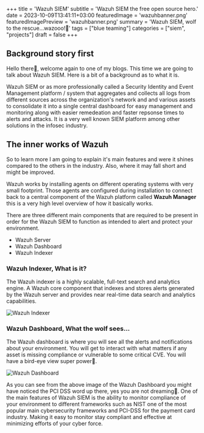+++
title = 'Wazuh SIEM'
subtitle = 'Wazuh SIEM the free open source hero.'
date = 2023-10-09T13:41:11+03:00
featuredImage = 'wazuhbanner.png'
featuredImagePreview = 'wazuhbanner.png'
summary = 'Wazuh SIEM, wolf to the rescue...wazooo!🐺'
tags = ["blue teaming"]
categories = ["siem", "projects"]
draft = false
+++

## Background story first
Hello there👋, welcome again to one of my blogs. This time we are going to talk about Wazuh SIEM. Here is a bit of a background as to what it is. 

Wazuh SIEM or as more professionally called a Security Identity and Event Management platform / system that aggregates and collects all logs from different sources across the organization's network and and various assets to consolidate it into a single central dashboard for easy management and monitoring along with easier remedeation and faster repsonse times to alerts and attacks. It is a very well known SIEM platform among other solutions in the infosec industry.

## The inner works of Wazuh
So to learn more I am going to explain it's main features and were it shines compared to the others in the industry. Also, where it may fall short and might be improved.

Wazuh works by installing agents on different operating systems with very small footprint. Those agents are configured during installation to connect back to a central component of the Wazuh platform called **Wazuh Manager** this is a very high level overview of how it basically works.

There are three different main components that are required to be present in order for the Wazuh SIEM to function as intended to alert and protect your environment.
- Wazuh Server
- Wazuh Dashboard
- Wazuh Indexer

### Wazuh Indexer, What is it?
The Wazuh indexer is a highly scalable, full-text search and analytics engine. A Wazuh core component that indexes and stores alerts generated by the Wazuh server and provides near real-time data search and analytics capabilities.

![Wazuh Indexer](https://user-images.githubusercontent.com/10661307/149505798-eeff3e58-2a8c-463f-8b09-e0c51c582f53.png "Wazuh Indexer")

### Wazuh Dashboard, What the wolf sees...
The Wazuh dashboard is where you will see all the alerts and notifications about your environment. You will get to interact with what matters if any asset is missing compliance or vulnerable to some critical CVE. You will have a bird-eye view super power🦅.

![Wazuh Dashboard](https://www.bleepstatic.com/images/news/security/w/wazuh/open-source-xdr/wazuh-dashboard-pci-dss.png "Wazuh Dashboard")

As you can see from the above image of the Wazuh Dashboard you might have noticed the PCI DSS word up there, yes you are not dreaming🤯. One of the main features of Wazuh SIEM is the ability to monitor compliance of your environment to different frameworks such as NIST one of the most popular main cybersecurity frameworks and PCI-DSS for the payment card industry. Making it easy to monitor stay compliant and effective at minimizing efforts of your cyber force.






